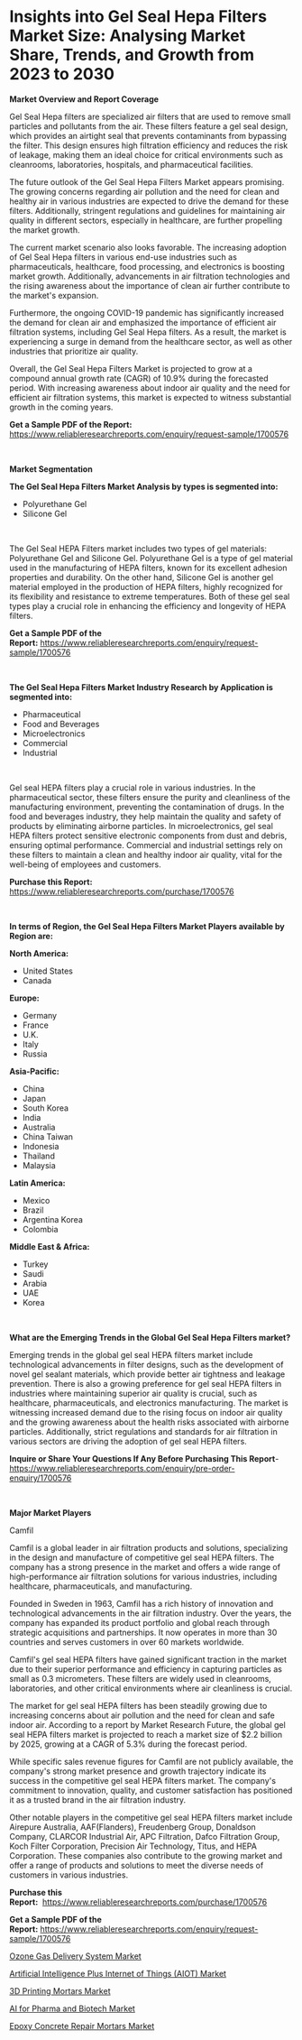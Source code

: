 <p><h1>Insights into Gel Seal Hepa Filters Market Size: Analysing Market Share, Trends, and Growth from 2023 to 2030</h1></p><p><strong>Market Overview and Report Coverage</strong></p>
<p><p>Gel Seal Hepa filters are specialized air filters that are used to remove small particles and pollutants from the air. These filters feature a gel seal design, which provides an airtight seal that prevents contaminants from bypassing the filter. This design ensures high filtration efficiency and reduces the risk of leakage, making them an ideal choice for critical environments such as cleanrooms, laboratories, hospitals, and pharmaceutical facilities.</p><p>The future outlook of the Gel Seal Hepa Filters Market appears promising. The growing concerns regarding air pollution and the need for clean and healthy air in various industries are expected to drive the demand for these filters. Additionally, stringent regulations and guidelines for maintaining air quality in different sectors, especially in healthcare, are further propelling the market growth.</p><p>The current market scenario also looks favorable. The increasing adoption of Gel Seal Hepa filters in various end-use industries such as pharmaceuticals, healthcare, food processing, and electronics is boosting market growth. Additionally, advancements in air filtration technologies and the rising awareness about the importance of clean air further contribute to the market's expansion.</p><p>Furthermore, the ongoing COVID-19 pandemic has significantly increased the demand for clean air and emphasized the importance of efficient air filtration systems, including Gel Seal Hepa filters. As a result, the market is experiencing a surge in demand from the healthcare sector, as well as other industries that prioritize air quality.</p><p>Overall, the Gel Seal Hepa Filters Market is projected to grow at a compound annual growth rate (CAGR) of 10.9% during the forecasted period. With increasing awareness about indoor air quality and the need for efficient air filtration systems, this market is expected to witness substantial growth in the coming years.</p></p>
<p><strong>Get a Sample PDF of the Report:</strong> <a href="https://www.reliableresearchreports.com/enquiry/request-sample/1700576">https://www.reliableresearchreports.com/enquiry/request-sample/1700576</a></p>
<p>&nbsp;</p>
<p><strong>Market Segmentation</strong></p>
<p><strong>The Gel Seal Hepa Filters Market Analysis by types is segmented into:</strong></p>
<p><ul><li>Polyurethane Gel</li><li>Silicone Gel</li></ul></p>
<p>&nbsp;</p>
<p><p>The Gel Seal HEPA Filters market includes two types of gel materials: Polyurethane Gel and Silicone Gel. Polyurethane Gel is a type of gel material used in the manufacturing of HEPA filters, known for its excellent adhesion properties and durability. On the other hand, Silicone Gel is another gel material employed in the production of HEPA filters, highly recognized for its flexibility and resistance to extreme temperatures. Both of these gel seal types play a crucial role in enhancing the efficiency and longevity of HEPA filters.</p></p>
<p><strong>Get a Sample PDF of the Report:</strong>&nbsp;<a href="https://www.reliableresearchreports.com/enquiry/request-sample/1700576">https://www.reliableresearchreports.com/enquiry/request-sample/1700576</a></p>
<p>&nbsp;</p>
<p><strong>The Gel Seal Hepa Filters Market Industry Research by Application is segmented into:</strong></p>
<p><ul><li>Pharmaceutical</li><li>Food and Beverages</li><li>Microelectronics</li><li>Commercial</li><li>Industrial</li></ul></p>
<p>&nbsp;</p>
<p><p>Gel seal HEPA filters play a crucial role in various industries. In the pharmaceutical sector, these filters ensure the purity and cleanliness of the manufacturing environment, preventing the contamination of drugs. In the food and beverages industry, they help maintain the quality and safety of products by eliminating airborne particles. In microelectronics, gel seal HEPA filters protect sensitive electronic components from dust and debris, ensuring optimal performance. Commercial and industrial settings rely on these filters to maintain a clean and healthy indoor air quality, vital for the well-being of employees and customers.</p></p>
<p><strong>Purchase this Report:</strong>&nbsp; <a href="https://www.reliableresearchreports.com/purchase/1700576">https://www.reliableresearchreports.com/purchase/1700576</a></p>
<p>&nbsp;</p>
<p><strong>In terms of Region, the Gel Seal Hepa Filters Market Players available by Region are:</strong></p>
<p>
    <p> <strong> North America: </strong>
        <ul>
            <li>United States</li>
            <li>Canada</li>
        </ul>
        </p> 
    <p> <strong> Europe: </strong>
        <ul>
            <li>Germany</li>
            <li>France</li>
            <li>U.K.</li>
            <li>Italy</li>
            <li>Russia</li>
        </ul>
        </p> 
    <p> <strong> Asia-Pacific: </strong>
        <ul>
            <li>China</li>
            <li>Japan</li>
            <li>South Korea</li>
            <li>India</li>
            <li>Australia</li>
            <li>China Taiwan</li>
            <li>Indonesia</li>
            <li>Thailand</li>
            <li>Malaysia</li>
        </ul>
        </p> 
    <p> <strong> Latin America: </strong>
        <ul>
            <li>Mexico</li>
            <li>Brazil</li>
            <li>Argentina Korea</li>
            <li>Colombia</li>
        </ul>
        </p> 
    <p> <strong> Middle East & Africa: </strong>
        <ul>
            <li>Turkey</li>
            <li>Saudi</li>
            <li>Arabia</li>
            <li>UAE</li>
            <li>Korea</li>
        </ul>
    </p>
    </p>
<p>&nbsp;</p>
<p><strong>What are the Emerging Trends in the Global Gel Seal Hepa Filters market?</strong></p>
<p><p>Emerging trends in the global gel seal HEPA filters market include technological advancements in filter designs, such as the development of novel gel sealant materials, which provide better air tightness and leakage prevention. There is also a growing preference for gel seal HEPA filters in industries where maintaining superior air quality is crucial, such as healthcare, pharmaceuticals, and electronics manufacturing. The market is witnessing increased demand due to the rising focus on indoor air quality and the growing awareness about the health risks associated with airborne particles. Additionally, strict regulations and standards for air filtration in various sectors are driving the adoption of gel seal HEPA filters.</p></p>
<p><strong>Inquire or Share Your Questions If Any Before Purchasing This Report</strong>- <a href="https://www.reliableresearchreports.com/enquiry/pre-order-enquiry/1700576">https://www.reliableresearchreports.com/enquiry/pre-order-enquiry/1700576</a></p>
<p>&nbsp;</p>
<p><strong>Major Market Players</strong></p>
<p><p>Camfil</p><p>Camfil is a global leader in air filtration products and solutions, specializing in the design and manufacture of competitive gel seal HEPA filters. The company has a strong presence in the market and offers a wide range of high-performance air filtration solutions for various industries, including healthcare, pharmaceuticals, and manufacturing.</p><p>Founded in Sweden in 1963, Camfil has a rich history of innovation and technological advancements in the air filtration industry. Over the years, the company has expanded its product portfolio and global reach through strategic acquisitions and partnerships. It now operates in more than 30 countries and serves customers in over 60 markets worldwide.</p><p>Camfil's gel seal HEPA filters have gained significant traction in the market due to their superior performance and efficiency in capturing particles as small as 0.3 micrometers. These filters are widely used in cleanrooms, laboratories, and other critical environments where air cleanliness is crucial.</p><p>The market for gel seal HEPA filters has been steadily growing due to increasing concerns about air pollution and the need for clean and safe indoor air. According to a report by Market Research Future, the global gel seal HEPA filters market is projected to reach a market size of $2.2 billion by 2025, growing at a CAGR of 5.3% during the forecast period.</p><p>While specific sales revenue figures for Camfil are not publicly available, the company's strong market presence and growth trajectory indicate its success in the competitive gel seal HEPA filters market. The company's commitment to innovation, quality, and customer satisfaction has positioned it as a trusted brand in the air filtration industry.</p><p>Other notable players in the competitive gel seal HEPA filters market include Airepure Australia, AAF(Flanders), Freudenberg Group, Donaldson Company, CLARCOR Industrial Air, APC Filtration, Dafco Filtration Group, Koch Filter Corporation, Precision Air Technology, Titus, and HEPA Corporation. These companies also contribute to the growing market and offer a range of products and solutions to meet the diverse needs of customers in various industries.</p></p>
<p><strong>Purchase this Report:</strong>&nbsp;&nbsp;<a href="https://www.reliableresearchreports.com/purchase/1700576">https://www.reliableresearchreports.com/purchase/1700576</a></p>
<p></p>
<p><strong>Get a Sample PDF of the Report:</strong>&nbsp;<a href="https://www.reliableresearchreports.com/enquiry/request-sample/1700576">https://www.reliableresearchreports.com/enquiry/request-sample/1700576</a></p>
<p><p><a href="https://www.linkedin.com/pulse/ozone-gas-delivery-system-market-research-report-provides/">Ozone Gas Delivery System Market</a></p><p><a href="https://medium.com/@kelsitorphy644/artificial-intelligence-plus-internet-of-things-aiot-market-size-reveals-the-best-marketing-b1326e5d6cf4">Artificial Intelligence Plus Internet of Things (AIOT) Market</a></p><p><a href="https://www.linkedin.com/pulse/3d-printing-mortars-market-share-amp-new-trends-analysis-report/">3D Printing Mortars Market</a></p><p><a href="https://medium.com/@dougschmidt645/ai-for-pharma-and-biotech-market-comprehensive-assessment-by-type-application-and-geography-204f03319fc5">AI for Pharma and Biotech Market</a></p><p><a href="https://www.linkedin.com/pulse/epoxy-concrete-repair-mortars-market-size-share-amp-trends/">Epoxy Concrete Repair Mortars Market</a></p></p>